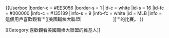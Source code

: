 {{Userbox
  |border-c = #EE3056
  |border-s = 1
  |id-c     = white
  |id-s     = 16
  |id-fc    = #000000
  |info-c   = #135189
  |info-s   = 9
  |info-fc  = white
  |id       = MLB
  |info     = 這個用戶喜歡觀看'''[[美國職棒大聯盟|<span style="color:white;">美國職棒大聯盟</span>]]'''的比賽。
}}

[[Category:喜歡觀看美國職棒大聯盟的維基人]]